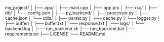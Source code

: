 my_project/
│
├── app/
│   ├── main.cpp
│   ├── app.pro
│   ├── rsc/
│   ├── db/
│   └── config.json
│
├── py_backend/
│   ├── processor.py
│   ├── cache.json
│   └── utils/
│       ├── parser.py
│       ├── cache.py
│       └── logger.py
│
├── buffer/
│   ├── buffer.txt
│   └── response.txt
│
├── logs/
│   └── backend.log
│
├── run_backend.sh
├── run_backend.bat
├── requirements.txt
├── LICENSE
└── README.md

